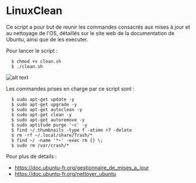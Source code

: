 # LinuxClean

Ce script a pour but de reunir les commandes consacrés aux mises à jour et au nettoyage de l'OS, détaillés sur le site web de la documentation de Ubuntu, ainsi que de les executer.

Pour lancer le script :

      $ chmod +x clean.sh
      $ ./clean.sh

![alt text](https://image.noelshack.com/fichiers/2018/24/7/1529262812-capture-du-2018-06-17-21-12-24.png)

Les commandes prises en charge par ce script sont :

      $ sudo apt-get update -y
      $ sudo apt-get upgrade -y
      $ sudo apt-get autoclean -y
      $ sudo apt-get clean -y
      $ sudo apt-get autoremove -y
      $ sudo aptitude purge '~c' -y
      $ find ~/.thumbnails -type f -atime +7 -delete
      $ rm -rf ~/.local/share/Trash/*
      $ find ~/ -name '*~' -exec rm {} \;
      $ sudo rm /var/crash/*

Pour plus de détails :
   - https://doc.ubuntu-fr.org/gestionnaire_de_mises_a_jour
   - https://doc.ubuntu-fr.org/nettoyer_ubuntu
